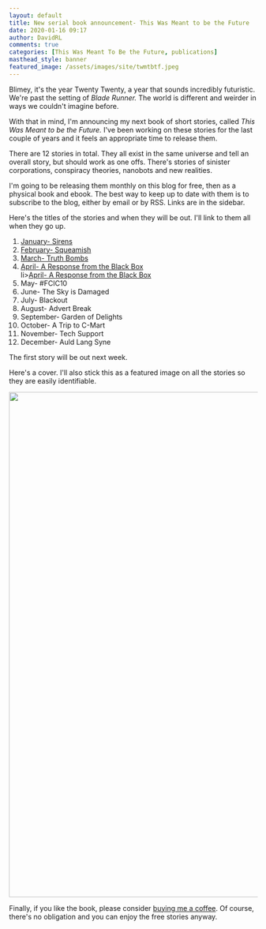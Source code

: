 ```yaml
---  
layout: default  
title: New serial book announcement- This Was Meant to be the Future  
date: 2020-01-16 09:17  
author: DavidRL  
comments: true  
categories: [This Was Meant To Be the Future, publications]
masthead_style: banner
featured_image: /assets/images/site/twmtbtf.jpeg  
---  
```

<p style="text-align: left;">Blimey, it's the year Twenty Twenty, a year that sounds incredibly futuristic. We're past the setting of <em>Blade Runner. </em>The world is different and weirder in ways we couldn't imagine before.</p>  

With that in mind, I'm announcing my next book of short stories, called <em>This Was Meant to be the Future.</em> I've been working on these stories for the last couple of years and it feels an appropriate time to release them.  

<!--more-->  

There are 12 stories in total. They all exist in the same universe and tell an overall story, but should work as one offs. There's stories of sinister corporations, conspiracy theories, nanobots and new realities.  

I'm going to be releasing them monthly on this blog for free, then as a physical book and ebook. The best way to keep up to date with them is to subscribe to the blog, either by email or by RSS. Links are in the sidebar.  

Here's the titles of the stories and when they will be out. I'll link to them all when they go up.  

<ol>  
    <li><a href="/sirens/">January- Sirens</a></li>  
    <li><a href="/squeamish/">February- Squeamish</a></li>  
    <li><a href="/truth-bombs/">March- Truth Bombs</a></li>  
    <li><a href="/a-response-from-the-black-box/">April- A Response from the Black Box</a></li>  
    li><a href="/#FCIC10/">April- A Response from the Black Box</a></li><li>May- #FCIC10</li>  
    <li>June- The Sky is Damaged</li>  
    <li>July- Blackout</li>  
    <li>August- Advert Break</li>  
    <li>September- Garden of Delights</li>  
    <li>October- A Trip to C-Mart</li>  
    <li>November- Tech Support</li>  
    <li>December- Auld Lang Syne</li>  
</ol>  

The first story will be out next week.  

Here's a cover. I'll also stick this as a featured image on all the stories so they are easily identifiable.  

<img class="wp-image-3013 size-large alignnone" src="https://davidralphlewis.co.uk/wp-content/uploads/2020/01/20200110_191422_00007908930298633142750.png" width="642" height="1024" />  

Finally, if you like the book, please consider <a href="https://ko-fi.com/davidralphlewis" target="_blank" rel="noopener noreferrer">buying me a coffee</a>. Of course, there's no obligation and you can enjoy the free stories anyway.  
